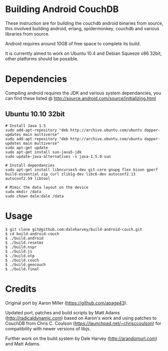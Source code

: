 Building Android CouchDB
========================

These instruction are for building the couchdb android binaries from source, this involved building android, erlang, spidermonkey, couchdb and various libraries from source.

Android requires around 10GB of free space to complete its build.

It is currently aimed to work on Ubuntu 10.4 and Debian Squeeze x86 32bit, other platforms should be possible.

Dependencies
============
Compiling android requires the JDK and various system dependancies, you can find these listed @ http://source.android.com/source/initializing.html

## Ubuntu 10.10 32bit
    # Install Java 1.5
    sudo add-apt-repository "deb http://archive.ubuntu.com/ubuntu dapper-updates main multiverse"
    sudo add-apt-repository "deb http://archive.ubuntu.com/ubuntu dapper-updates main multiverse"
    sudo apt-get update
    sudo apt-get install sun-java5-jdk
    sudo update-java-alternatives -s java-1.5.0-sun

    # Install dependancies
    sudo apt-get install libncurses5-dev git-core gnupg flex bison gperf build-essential zip curl zlib1g-dev libc6-dev autoconf2.13 autoconf2.59 libtool

    # Mimic the data layout on the device
    sudo mkdir /data
    sudo chown dale:dale /data

Usage
=====
    $ git clone git@github.com:daleharvey/build-android-couch.git
    $ cd build-android-couch
    $ ./build.android
    $ ./build.resetmz
    $ ./build.nspr
    $ ./build.js
    $ ./build.otp
    $ ./build.couch
    $ ./build.geocouch
    $ ./build.final

Credits
=======
Original port by Aaron Miller (https://github.com/apage43).

Updated port, patches and build scripts by Matt Adams (http://radicaldynamic.com) based on Aaron's work and using patches to CouchDB from Chris C. Coulson (https://launchpad.net/~chrisccoulson) for compatibility with newer versions of libjs.

Further work on the build system by Dale Harvey (http://arandomurl.com) and Matt Adams.
